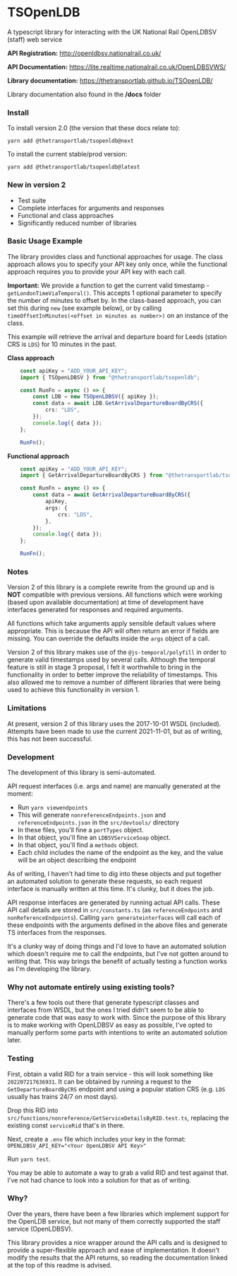 # TSOpenLDB

A typescript library for interacting with the UK National Rail OpenLDBSV (staff) web service

**API Registration:** http://openldbsv.nationalrail.co.uk/

**API Documentation:** https://lite.realtime.nationalrail.co.uk/OpenLDBSVWS/

**Library documentation:** https://thetransportlab.github.io/TSOpenLDB/

Library documentation also found in the **/docs** folder

### Install

To install version 2.0 (the version that these docs relate to):
```
yarn add @thetransportlab/tsopenldb@next
```

To install the current stable/prod version:
```
yarn add @thetransportlab/tsopenldb@latest
```

### New in version 2

 - Test suite
 - Complete interfaces for arguments and responses
 - Functional and class approaches
 - Significantly reduced number of libraries

### Basic Usage Example

The library provides class and functional approaches for usage. The class approach allows you to specify your API key only once, while the functional approach requires you to provide your API key with each call.

**Important:** We provide a function to get the current valid timestamp - `getLondonTimeViaTemporal()`. This accepts 1 optional parameter to specify the number of minutes to offset by. In the class-based approach, you can set this during `new` (see example below), or by calling `timeOffsetInMinutes(<offset in minutes as number>)` on an instance of the class.

This example will retrieve the arrival and departure board for Leeds (station CRS is `LDS`) for 10 minutes in the past.

**Class approach**
```ts
    const apiKey = "ADD_YOUR_API_KEY";
    import { TSOpenLDBSV } from "@thetransportlab/tsopenldb";

    const RunFn = async () => {
        const LDB = new TSOpenLDBSV({ apiKey });
        const data = await LDB.GetArrivalDepartureBoardByCRS({
            crs: "LDS",
        });
        console.log({ data });
    };

    RunFn();
```

**Functional approach**
```ts
    const apiKey = "ADD_YOUR_API_KEY";
    import { GetArrivalDepartureBoardByCRS } from "@thetransportlab/tsopenldb";

    const RunFn = async () => {
        const data = await GetArrivalDepartureBoardByCRS({
            apiKey,
            args: {
                crs: "LDS",
            },
        });
        console.log({ data });
    };

    RunFn();
```

### Notes

Version 2 of this library is a complete rewrite from the ground up and is **NOT** compatible with previous versions. All functions which were working (based upon available documentation) at time of development have interfaces generated for responses and required arguments.

All functions which take arguments apply sensible default values where appropriate. This is because the API will often return an error if fields are missing. You can override the defaults inside the `args` object of a call.

Version 2 of this library makes use of the `@js-temporal/polyfill` in order to generate valid timestamps used by several calls. Although the temporal feature is still in stage 3 proposal, I felt it worthwhile to bring in the functionality in order to better improve the reliability of timestamps. This also allowed me to remove a number of different libraries that were being used to achieve this functionality in version 1.

### Limitations

At present, version 2 of this library uses the 2017-10-01 WSDL (included). Attempts have been made to use the current 2021-11-01, but as of writing, this has not been successful.

### Development

The development of this library is semi-automated.

API request interfaces (i.e. args and name) are manually generated at the moment:
 - Run `yarn viewendpoints`
 - This will generate `nonreferenceEndpoints.json` and `referenceEndpoints.json` in the `src/devtools/` directory
 - In these files, you'll fine a `portTypes` object.
 - In that object, you'll fine an `LDBSVServiceSoap` object.
 - In that object, you'll find a `methods` object.
 - Each child includes the name of the endpoint as the key, and the value will be an object describing the endpoint

As of writing, I haven't had time to dig into these objects and put together an automated solution to generate these requests, so each request interface is manually written at this time. It's clunky, but it does the job.
 
API response interfaces are generated by running actual API calls. These API call details are stored in `src/constants.ts` (as `referenceEndpoints` and `nonReferenceEndpoints`). Calling `yarn generateinterfaces` will call each of these endpoints with the arguments defined in the above files and generate TS interfaces from the responses.

It's a clunky way of doing things and I'd love to have an automated solution which doesn't require me to call the endpoints, but I've not gotten around to writing that. This way brings the benefit of actually testing a function works as I'm developing the library.

### Why not automate entirely using existing tools?

There's a few tools out there that generate typescript classes and interfaces from WSDL, but the ones I tried didn't seem to be able to generate code that was easy to work with. Since the purpose of this library is to make working with OpenLDBSV as easy as possible, I've opted to manually perform some parts with intentions to write an automated solution later.

### Testing

First, obtain a valid RID for a train service - this will look something like `202207217636931`. It can be obtained by running a request to the `GetDepartureBoardByCRS` endpoint and using a popular station CRS (e.g. `LDS` usually has trains 24/7 on most days).

Drop this RID into `src/functions/nonreference/GetServiceDetailsByRID.test.ts`, replacing the existing const `serviceRid` that's in there.

Next, create a `.env` file which includes your key in the format:
`OPENLDBSV_API_KEY="<Your OpenLDBSV API Key>"`

Run `yarn test`.

You may be able to automate a way to grab a valid RID and test against that. I've not had chance to look into a solution for that as of writing.

### Why?

Over the years, there have been a few libraries which implement support for the OpenLDB service, but not many of them correctly supported the staff service (OpenLDBSV).

This library provides a nice wrapper around the API calls and is designed to provide a super-flexible approach and ease of implementation. It doesn't modify the results that the API returns, so reading the documentation linked at the top of this readme is advised.